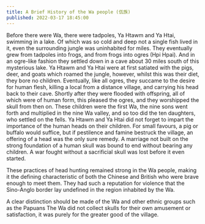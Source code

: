 ```yaml
---
title: A Brief History of the Wa people (佤族)
published: 2022-03-17 18:45:00
---
```


Before there were Wa, there were tadpoles, Ya Htawm and Ya Htai, swimming in a lake.
Of which was so cold and deep not a single fish lived in it, even the surrounding jungle was uninhabited for miles.
They eventually grew from tadpoles into frogs, and from frogs into ogres (Hpi Hpai).
And in an ogre-like fashion they settled down in a cave about 30 miles south of this mysterious lake.
Ya Htawm and Ya Htai were at first satiated with the pigs, deer, and goats which roamed the jungle, however, whilst this was their diet, they bore no children.
Eventually, like all ogres, they succame to the desire for human flesh, killing a local from a distance village, and carrying his head back to their cave.
Shortly after they were flooded with offspring, all of which were of human form, this pleased the ogres, and they worshipped the skull from then on.
These children were the first Wa, the nine sons went forth and multiplied in the nine Wa valley, and so too did the ten daughters, who settled on the fells.
Ya Htawm and Ya Htai did not forget to impart the importance of the human heads on their children.
For small favours, a pig or buffalo would suffice,
but if pestilence and famine bestruck the village, an offering of a head was the only sure remedy.
A marriage not built on the strong foundation of a human skull was bound to end without bearing any children.
A war fought without a sacrificial skull was lost before it even started.

These practices of head hunting remained strong in the Wa people, making it the defining characteristic of both the Chinese and British who were brave enough to meet them.
They had such a reputation for violence that the Sino-Anglo border lay undefined in the region inhabited by the Wa.

A clear distinction should be made of the Wa and other ethnic groups such as the Papuans
The Wa did not collect skulls for their own amusement or satisfaction, it was purely for the greater good of the village.
